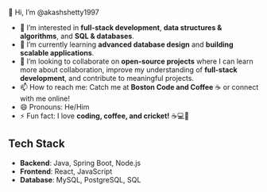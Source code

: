 👋 Hi, I’m @akashshetty1997

- 👀 I’m interested in **full-stack development**, **data structures & algorithms**, and **SQL & databases**.
- 🌱 I’m currently learning **advanced database design** and **building scalable applications**.
- 💞️ I’m looking to collaborate on **open-source projects** where I can learn more about collaboration, improve my understanding of **full-stack development**, and contribute to meaningful projects.
- 📫 How to reach me: Catch me at **Boston Code and Coffee** ☕ or connect with me online!
- 😄 Pronouns: He/Him
- ⚡ Fun fact: I love **coding, coffee, and cricket!** ☕💻🏏

## Tech Stack
- **Backend**: Java, Spring Boot, Node.js
- **Frontend**: React, JavaScript
- **Database**: MySQL, PostgreSQL, SQL
